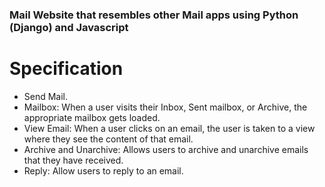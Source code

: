 ### Mail Website that resembles other Mail apps using Python (Django) and Javascript 
# Specification
* Send Mail.
* Mailbox: When a user visits their Inbox, Sent mailbox, or Archive, the appropriate mailbox gets loaded.
* View Email: When a user clicks on an email, the user is taken to a view where they see the content of that email.
* Archive and Unarchive: Allows users to archive and unarchive emails that they have received.
* Reply: Allow users to reply to an email.

